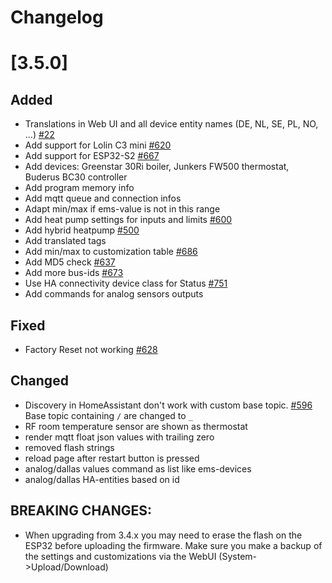# Changelog

# [3.5.0]

## Added

- Translations in Web UI and all device entity names (DE, NL, SE, PL, NO, ...) [#22](https://github.com/emsesp/EMS-ESP32/issues/22)
- Add support for Lolin C3 mini [#620](https://github.com/emsesp/EMS-ESP32/pull/620)
- Add support for ESP32-S2 [#667](https://github.com/emsesp/EMS-ESP32/pull/667)
- Add devices: Greenstar 30Ri boiler, Junkers FW500 thermostat, Buderus BC30 controller
- Add program memory info
- Add mqtt queue and connection infos
- Adapt min/max if ems-value is not in this range
- Add heat pump settings for inputs and limits [#600](https://github.com/emsesp/EMS-ESP32/issues/600)
- Add hybrid heatpump [#500](https://github.com/emsesp/EMS-ESP32/issues/500)
- Add translated tags
- Add min/max to customization table [#686](https://github.com/emsesp/EMS-ESP32/issues/686)
- Add MD5 check [#637](https://github.com/emsesp/EMS-ESP32/issues/637)
- Add more bus-ids [#673](https://github.com/emsesp/EMS-ESP32/issues/673)
- Use HA connectivity device class for Status [#751](https://github.com/emsesp/EMS-ESP32/issues/751)
- Add commands for analog sensors outputs

## Fixed

- Factory Reset not working [#628](https://github.com/emsesp/EMS-ESP32/issues/628)

## Changed

- Discovery in HomeAssistant don't work with custom base topic. [#596](https://github.com/emsesp/EMS-ESP32/issues/596) Base topic containing `/` are changed to `_`
- RF room temperature sensor are shown as thermostat
- render mqtt float json values with trailing zero
- removed flash strings
- reload page after restart button is pressed
- analog/dallas values command as list like ems-devices
- analog/dallas HA-entities based on id

## **BREAKING CHANGES:**

- When upgrading from 3.4.x you may need to erase the flash on the ESP32 before uploading the firmware. Make sure you make a backup of the settings and customizations via the WebUI (System->Upload/Download)
